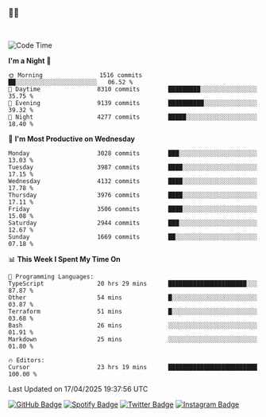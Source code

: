 ### 🤙🍺

<!-- <a href="https://github-readme-stats.vercel.app/api?username=hzak2xx&count_private=true&show_icons=true&theme=dracula">
  <img align="center" src="https://github-readme-stats.vercel.app/api?username=hzak2xx&count_private=true&show_icons=true&theme=dracula" />
</a>
</br> -->
</br>

<!--START_SECTION:waka-->
![Code Time](http://img.shields.io/badge/Code%20Time-4%2C127%20hrs%2018%20mins-blue)

**I'm a Night 🦉** 

```text
🌞 Morning                1516 commits        ██░░░░░░░░░░░░░░░░░░░░░░░   06.52 % 
🌆 Daytime                8310 commits        █████████░░░░░░░░░░░░░░░░   35.75 % 
🌃 Evening                9139 commits        ██████████░░░░░░░░░░░░░░░   39.32 % 
🌙 Night                  4277 commits        █████░░░░░░░░░░░░░░░░░░░░   18.40 % 
```
📅 **I'm Most Productive on Wednesday** 

```text
Monday                   3028 commits        ███░░░░░░░░░░░░░░░░░░░░░░   13.03 % 
Tuesday                  3987 commits        ████░░░░░░░░░░░░░░░░░░░░░   17.15 % 
Wednesday                4132 commits        ████░░░░░░░░░░░░░░░░░░░░░   17.78 % 
Thursday                 3976 commits        ████░░░░░░░░░░░░░░░░░░░░░   17.11 % 
Friday                   3506 commits        ████░░░░░░░░░░░░░░░░░░░░░   15.08 % 
Saturday                 2944 commits        ███░░░░░░░░░░░░░░░░░░░░░░   12.67 % 
Sunday                   1669 commits        ██░░░░░░░░░░░░░░░░░░░░░░░   07.18 % 
```


📊 **This Week I Spent My Time On** 

```text
💬 Programming Languages: 
TypeScript               20 hrs 29 mins      ██████████████████████░░░   87.87 % 
Other                    54 mins             █░░░░░░░░░░░░░░░░░░░░░░░░   03.87 % 
Terraform                51 mins             █░░░░░░░░░░░░░░░░░░░░░░░░   03.68 % 
Bash                     26 mins             ░░░░░░░░░░░░░░░░░░░░░░░░░   01.91 % 
Markdown                 25 mins             ░░░░░░░░░░░░░░░░░░░░░░░░░   01.80 % 

🔥 Editors: 
Cursor                   23 hrs 19 mins      █████████████████████████   100.00 % 
```


 Last Updated on 17/04/2025 19:37:56 UTC
<!--END_SECTION:waka-->

[![GitHub Badge](https://img.shields.io/badge/GitHub-100000?style=for-the-badge&logo=github&logoColor=white)](https://github.com/hzak2xx)
[![Spotify Badge](https://img.shields.io/badge/Spotify-1ED760?&style=for-the-badge&logo=spotify&logoColor=white)](https://open.spotify.com/user/uf90s6sbbh75a1mt44clkhkvf)
[![Twitter Badge](https://img.shields.io/badge/Twitter-1DA1F2?style=for-the-badge&logo=twitter&logoColor=white)](https://twitter.com/hzak2xx)
[![Instagram Badge](https://img.shields.io/badge/Instagram-E4405F?style=for-the-badge&logo=instagram&logoColor=white)](https://www.instagram.com/hzak2xx/)
